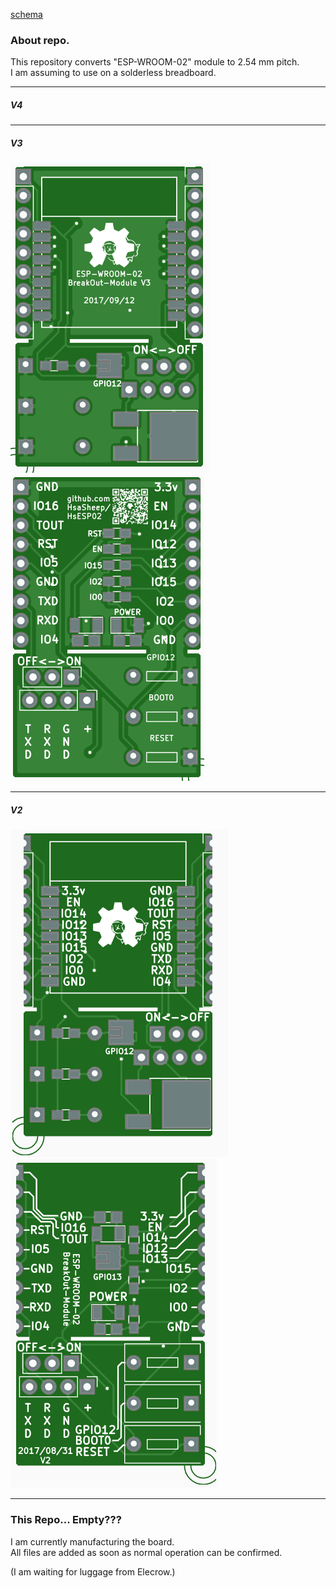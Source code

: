 [schema](ESP-WROOM-02_BreakOut)

### About repo. ###
  
  
This repository converts "ESP-WROOM-02" module to 2.54 mm pitch.  
I am assuming to use on a solderless breadboard.

---

##### V4 #####
<!--
![Top View(image)](/doc/HsESP02-V3_Top.PNG) ![Bottom View(image)](/doc/HsESP02-V3_Bottom.PNG)
-->
<!--
[schema]
-->

---

##### V3 #####

![Top View(image)](/doc/HsESP02-V3_Top.PNG) ![Bottom View(image)](/doc/HsESP02-V3_Bottom.PNG)  

<!--
[schema]
-->

---

##### V2 #####

![Top View(image)](/doc/esp-wroom-02_BO_top.PNG) ![Bottom View(image)](/doc/esp-wroom-02_BO_bottom.PNG)  

<!--
[schema]
-->

---
  
  
### This Repo... Empty??? ###
  
I am currently manufacturing the board.  
All files are added as soon as normal operation can be confirmed.
  
(I am waiting for luggage from Elecrow.)
